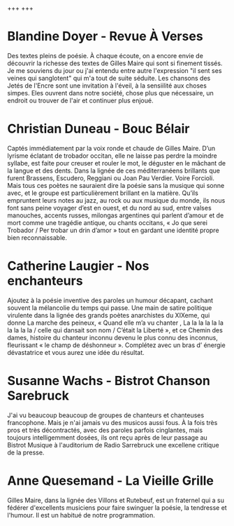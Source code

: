  
+++
+++

# Blandine Doyer - Revue À Verses

Des textes pleins de poésie. À chaque écoute, on a encore envie de découvrir la richesse des textes de Gilles Maire qui sont si finement tissés.
Je me souviens du jour ou j'ai entendu entre autre l'expression "il sent ses veines qui sanglotent" qui m'a tout de suite séduite.
Les chansons des Jetés de l'Encre sont une invitation à l'éveil, à la sensiilité aux choses simpes. Eles ouvrent dans notre société,
chose plus que nécessaire, un endroit ou trouver de l'air et continuer plus enjoué.


# Christian Duneau - Bouc Bélair

Captés immédiatement par la voix ronde et chaude de Gilles Maire. D’un lyrisme éclatant de trobador occitan, elle ne laisse pas perdre la moindre syllabe, est faite pour creuser et rouler le mot, le déguster en le mâchant de la langue et des dents. Dans la lignée de ces méditerranéens brillants que furent Brassens, Escudero, Reggiani ou Joan Pau Verdier. Voire Forcioli.  Mais tous ces poètes ne sauraient dire la poésie sans la musique qui sonne avec, et le groupe est particulièrement brillant en la matière. Qu’ils empruntent leurs notes au jazz, au rock ou aux musique du monde, ils nous font sans peine voyager d’est en ouest, et du nord au sud, entre valses manouches, accents russes, milongas argentines qui parlent d’amour et de mort comme une tragédie antique, ou chants occitans, « Jo que serei Trobador / Per trobar un drin d’amor » tout en gardant une identité propre bien reconnaissable.

# Catherine Laugier - Nos enchanteurs

Ajoutez à la poésie inventive des paroles un humour décapant, cachant souvent la mélancolie du temps qui passe. Une main de satire politique virulente dans la lignée des grands poètes anarchistes du XIXeme, qui donne La marche des peineux, « Quand elle m’a vu chanter , La la la la la la la la la la / celle qui dansait son nom / C’était la Liberté », et ce Chemin des dames, histoire du chanteur inconnu devenu le plus connu des inconnus, fleurissant « le champ de déshonneur ». Complétez avec un bras d’ énergie dévastatrice et vous aurez une idée du résultat.

# Susanne Wachs -  Bistrot Chanson Sarebruck

J'ai vu beaucoup beaucoup de groupes de chanteurs et chanteuses francophone. Mais je n'ai jamais vu des musicos aussi fous. À la fois très pros et très décontractés, avec
des paroles parfois cinglantes, mais toujours intelligemment dosées, ils ont reçu après de leur passage au Bistrot Musique à l'auditorium de Radio Sarrebruck une excellene critique de la presse.

# Anne Quesemand - La Vieille Grille

Gilles Maire,  dans la lignée des Villons et Rutebeuf, est un fraternel qui a su fédérer d'excellents musiciens pour faire swinguer la poésie, la tendresse et l'humour. Il est un habitué de notre programmation.




